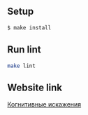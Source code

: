 ## Setup

```sh
$ make install
```

## Run lint

```sh
make lint
```

## Website link
[Когнитивные искажения](https://obeisant-story.surge.sh)